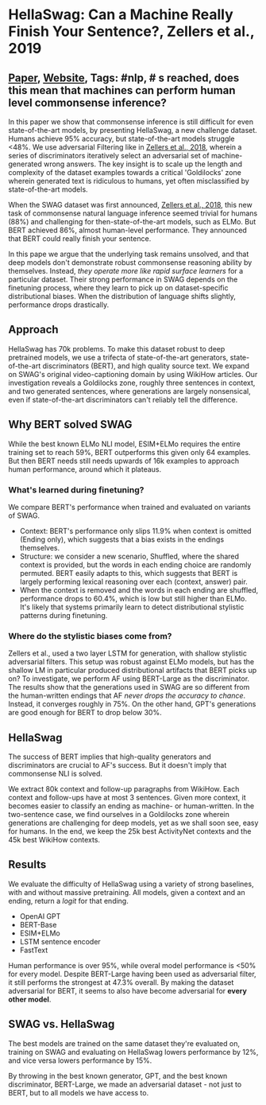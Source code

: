 # HellaSwag: Can a Machine Really Finish Your Sentence?, Zellers et al., 2019

## [Paper](https://arxiv.org/abs/1905.07830), [Website](https://rowanzellers.com/hellaswag/), Tags: \#nlp, \# s reached, does this mean that machines can perform human level commonsense inference?

In this paper we show that commonsense inference is still difficult for even state-of-the-art models, by presenting HellaSwag, a new challenge dataset. Humans achieve 95% accuracy, but state-of-the-art models struggle <48%. We use adversarial Filtering like in [Zellers et al., 2018](1808.05326.md), wherein a series of discriminators iteratively select an adversarial set of machine-generated wrong answers. The key insight is to scale up the length and complexity of the dataset examples towards a critical 'Goldilocks' zone wherein generated text is ridiculous to humans, yet often misclassified by state-of-the-art models.

When the SWAG dataset was first announced, [Zellers et al., 2018](1808.05326.md), this new task of commonsense natural language inference seemed trivial for humans (88%) and challenging for then-state-of-the-art models, such as ELMo. But BERT achieved 86%, almost human-level performance. They announced that BERT could really finish your sentence.

In this pape we argue that the underlying task remains unsolved, and that deep models don't demonstrate robust commonsense reasoning ability by themselves. Instead, *they operate more like rapid surface learners* for a particular dataset. Their strong performance in SWAG depends on the finetuning process, where they learn to pick up on dataset-specific distributional biases. When the distribution of language shifts slightly, performance drops drastically.

## Approach

HellaSwag has 70k problems. To make this dataset robust to deep pretrained models, we use a trifecta of state-of-the-art generators, state-of-the-art discriminators (BERT), and high quality source text. We expand on SWAG's original video-captioning domain by using WikiHow articles. Our investigation reveals a Goldilocks zone, roughly three sentences in context, and two generated sentences, where generations are largely nonsensical, even if state-of-the-art discriminators can't reliably tell the difference.

## Why BERT solved SWAG

While the best known ELMo NLI model, ESIM+ELMo requires the entire training set to reach 59%, BERT outperforms this given only 64 examples. But then BERT needs still needs upwards of 16k examples to approach human performance, around which it plateaus.

### What's learned during finetuning?

We compare BERT's performance when trained and evaluated on variants of SWAG.

* Context: BERT's performance only slips 11.9% when context is omitted (Ending only), which suggests that a bias exists in the endings themselves.
* Structure: we consider a new scenario, Shuffled, where the shared context is provided, but the words in each ending choice are randomly permuted. BERT easily adapts to this, which suggests that BERT is largely performing lexical reasoning over each (context, answer) pair.
* When the context is removed and the words in each ending are shuffled, performance drops to 60.4%, which is low but still higher than ELMo. It's likely that systems primarily learn to detect distributional stylistic patterns during finetuning.

### Where do the stylistic biases come from?

Zellers et al., used a two layer LSTM for generation, with shallow stylistic adversarial filters. This setup was robust against ELMo models, but has the shallow LM in particular produced distributional artifacts that BERT picks up on? To investigate, we perform AF using BERT-Large as the discriminator. The results show that the generations used in SWAG are so different from the human-written endings that AF *never drops the accuracy to chance*. Instead, it converges roughly in 75%. On the other hand, GPT's generations are good enough for BERT to drop below 30%.

## HellaSwag

The success of BERT implies that high-quality generators and discriminators are crucial to AF's success. But it doesn't imply that commonsense NLI is solved.

We extract 80k context and follow-up paragraphs from WikiHow. Each context and follow-ups have at most 3 sentences. Given more context, it becomes easier to classify an ending as machine- or human-written. In the two-sentence case,
we find ourselves in a Goldilocks zone wherein generations are challenging for deep models, yet as we shall soon see, easy for humans. In the end, we keep the 25k best ActivityNet contexts and the 45k best WikiHow contexts.

## Results

We evaluate the difficulty of HellaSwag using a variety of strong baselines, with and without massive pretraining. All models, given a context and an ending, return a *logit* for that ending.

* OpenAI GPT
* BERT-Base
* ESIM+ELMo
* LSTM sentence encoder
* FastText

Human performance is over 95%, while overal model performance is <50% for every model. Despite BERT-Large having been used as adversarial filter, it still performs the strongest at 47.3% overall. By making the dataset adversarial for BERT, it seems to also have become adversarial for **every other model**.

## SWAG vs. HellaSwag

The best models are trained on the same dataset they're evaluated on, training on SWAG and evaluating on HellaSwag lowers performance by 12%, and vice versa lowers performance by 15%.

By throwing in the best known generator, GPT, and the best known discriminator, BERT-Large, we made an adversarial dataset - not just to BERT, but to all models we have access to.
